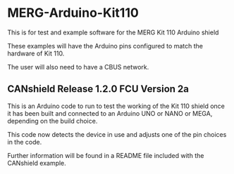 # MERG-Arduino-Kit110
 This is for test and example software for the MERG Kit 110 Arduino  shield
 
 These examples will have the Arduino pins configured to match the hardware of Kit 110.
 
 The user will also need to have a CBUS network.
 
## CANshield Release 1.2.0 FCU Version 2a
 
 This is an Arduino code to run to test the working of the Kit 110 shield once it has been built and connected to an Arduino UNO or NANO or MEGA, depending on the build choice.
 
 This code now detects the device in use and adjusts one of the pin choices in the code.
 
 Further information will be found in a README file included with the CANshield example.
 
